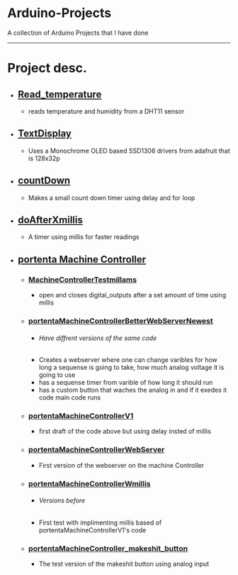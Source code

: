 # Arduino-Projects
A collection of Arduino Projects that I have done 

---

# Project desc.

* ## [Read_temperature](https://github.com/The1lama/Arduino-Projects/blob/main/Read_temperature/Read_temperature.ino) 
  * reads temperature and humidity from a DHT11 sensor
  
* ## [TextDisplay](https://github.com/The1lama/Arduino-Projects/blob/main/TextDisaplay/TextDisaplay.ino)
  * Uses a Monochrome OLED based SSD1306 drivers from adafruit that is 128x32p

* ## [countDown](https://github.com/The1lama/Arduino-Projects/blob/main/countDown/countDown.ino)
  * Makes a small count down timer using delay and for loop

* ## [doAfterXmillis](https://github.com/The1lama/Arduino-Projects/blob/main/doAfterXmillis/doAfterXmillis.ino)
  * A timer using millis for faster readings

* ## [portenta Machine Controller](https://github.com/The1lama/Arduino-Projects/tree/main/portenta%20Machine%20Controller)

  * ### [MachineControllerTestmillams](https://github.com/The1lama/Arduino-Projects/blob/main/portenta%20Machine%20Controller/MachineControllerTestmillams/MachineControllerTestmillams.ino)
    * open and closes digital_outputs after a set amount of time using millis

  * ### [portentaMachineControllerBetterWebServerNewest](https://github.com/The1lama/Arduino-Projects/blob/main/portenta%20Machine%20Controller/portentaMachineControllerBetterWebServerNewest/portentaMachineControllerBetterWebServerNewest.ino)
    * ###### Have diffrent versions of the same code
    * Creates a webserver where one can change varibles for how long a sequense is going to take, how much analog voltage it is going to use 
    * has a sequense timer from varible of how long it should run
    * has a custom button that waches the analog in and if it exedes it code main code runs

  * ### [portentaMachineControllerV1](https://github.com/The1lama/Arduino-Projects/blob/main/portenta%20Machine%20Controller/portentaMachineControllerV1/portentaMachineControllerV1.ino)
    * first draft of the code above but using delay insted of millis
  
  * ### [portentaMachineControllerWebServer](https://github.com/The1lama/Arduino-Projects/blob/main/portenta%20Machine%20Controller/portentaMachineControllerWebServer/portentaMachineControllerWebServer.ino)
    * First version of the webserver on the machine Controller

  * ### [portentaMachineControllerWmillis](https://github.com/The1lama/Arduino-Projects/blob/main/portenta%20Machine%20Controller/portentaMachineControllerWmillis/portentaMachineControllerWmillis.ino)
    * ###### Versions before
    * First test with implimenting millis based of portentaMachineControllerV1's code

  * ### [portentaMachineController_makeshit_button](https://github.com/The1lama/Arduino-Projects/blob/main/portenta%20Machine%20Controller/portentaMachineController_makeshift_button/portentaMachineController_makeshift_button.ino)
    * The test version of the makeshit button using analog input 
